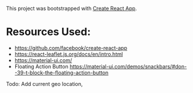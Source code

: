 This project was bootstrapped with [Create React App](https://github.com/facebook/create-react-app).

# Resources Used:

* https://github.com/facebook/create-react-app
* https://react-leaflet.js.org/docs/en/intro.html
* https://material-ui.com/
* Floating Action Button https://material-ui.com/demos/snackbars/#don--39-t-block-the-floating-action-button

Todo: Add current geo location, 